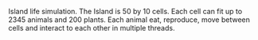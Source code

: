 Island life simulation. The Island is 50 by 10 cells. 
Each cell can fit up to 2345 animals and 200 plants.
Each animal eat, reproduce, move between cells 
and interact to each other in multiple threads.